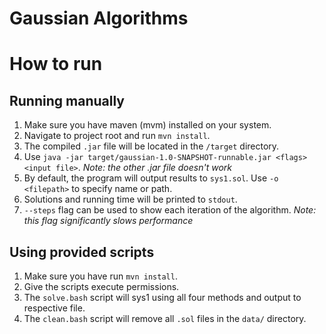 # Gaussian Algorithms

# How to run

## Running manually

1. Make sure you have maven (mvm) installed on your system.
2. Navigate to project root and run `mvn install`.
3. The compiled `.jar` file will be located in the `/target` directory.
4. Use `java -jar target/gaussian-1.0-SNAPSHOT-runnable.jar <flags> <input file>`. *Note: the other .jar file doesn't work*
5. By default, the program will output results to `sys1.sol`. Use `-o <filepath>` to specify name or path.
6. Solutions and running time will be printed to `stdout`.
7. `--steps` flag can be used to show each iteration of the algorithm. *Note: this flag significantly slows performance*

## Using provided scripts

1. Make sure you have run `mvn install`.
2. Give the scripts execute permissions.
3. The `solve.bash` script will sys1 using all four methods and output to respective file.
4. The `clean.bash` script will remove all `.sol` files in the `data/` directory.